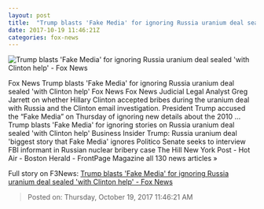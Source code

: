```yaml
---
layout: post
title:  "Trump blasts 'Fake Media' for ignoring Russia uranium deal sealed 'with Clinton help' - Fox News"
date: 2017-10-19 11:46:21Z
categories: fox-news
---
```


![Trump blasts 'Fake Media' for ignoring Russia uranium deal sealed 'with Clinton help' - Fox News](http://a57.foxnews.com/images.foxnews.com/content/fox-news/politics/2017/10/19/trump-blasts-fake-media-for-ignoring-russia-uranium-deal-sealed-with-clinton-help/_jcr_content/article-text/article-par-11/inline_spotlight_ima/image.img.jpg/612/344/1508416531812.jpg?ve=1&tl=1)

Fox News Trump blasts 'Fake Media' for ignoring Russia uranium deal sealed 'with Clinton help' Fox News Fox News Judicial Legal Analyst Greg Jarrett on whether Hillary Clinton accepted bribes during the uranium deal with Russia and the Clinton email investigation. President Trump accused the “Fake Media” on Thursday of ignoring new details about the 2010 ... Trump blasts 'Fake Media' for ignoring stories on Russia uranium deal sealed 'with Clinton help' Business Insider Trump: Russia uranium deal 'biggest story that Fake Media' ignores Politico Senate seeks to interview FBI informant in Russian nuclear bribery case The Hill New York Post - Hot Air - Boston Herald - FrontPage Magazine all 130 news articles »


Full story on F3News: [Trump blasts 'Fake Media' for ignoring Russia uranium deal sealed 'with Clinton help' - Fox News](http://www.f3nws.com/n/ZnkT4D)

> Posted on: Thursday, October 19, 2017 11:46:21 AM
